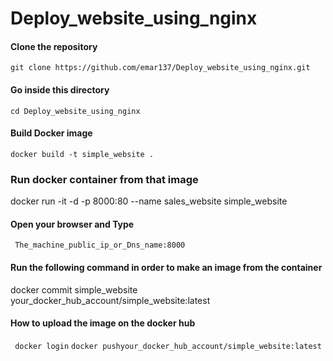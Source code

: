 # Deploy_website_using_nginx
#### Clone the repository
```git clone https://github.com/emar137/Deploy_website_using_nginx.git```
####  Go inside this directory 
```cd Deploy_website_using_nginx```
#### Build Docker image 
```docker build -t simple_website . ```
### Run docker container from that  image 
docker run -it -d -p 8000:80 --name sales_website   simple_website 
#### Open your browser and Type  
``` The_machine_public_ip_or_Dns_name:8000```
#### Run the following command in order to make an image from the  container
docker commit simple_website  your_docker_hub_account/simple_website:latest
#### How to upload the image on the docker hub
``` docker login```
```docker pushyour_docker_hub_account/simple_website:latest```
